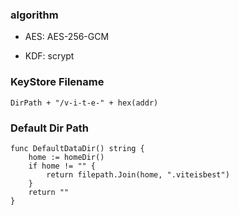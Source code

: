 ### algorithm
* AES: AES-256-GCM

* KDF: scrypt


### KeyStore Filename 
`DirPath + "/v-i-t-e-" + hex(addr)`

### Default Dir Path
```
func DefaultDataDir() string {
	home := homeDir()
	if home != "" {
		return filepath.Join(home, ".viteisbest")
	}
	return ""
}
```
